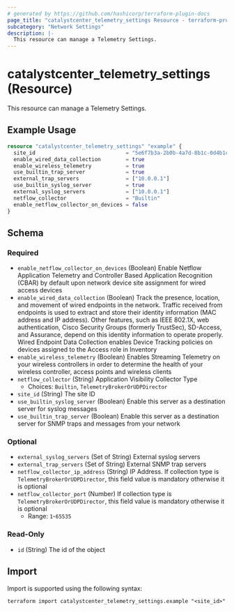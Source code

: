```yaml
---
# generated by https://github.com/hashicorp/terraform-plugin-docs
page_title: "catalystcenter_telemetry_settings Resource - terraform-provider-catalystcenter"
subcategory: "Network Settings"
description: |-
  This resource can manage a Telemetry Settings.
---
```


# catalystcenter_telemetry_settings (Resource)

This resource can manage a Telemetry Settings.

## Example Usage

```terraform
resource "catalystcenter_telemetry_settings" "example" {
  site_id                             = "5e6f7b3a-2b0b-4a7d-8b1c-0d4b1cd5e1b1"
  enable_wired_data_collection        = true
  enable_wireless_telemetry           = true
  use_builtin_trap_server             = true
  external_trap_servers               = ["10.0.0.1"]
  use_builtin_syslog_server           = true
  external_syslog_servers             = ["10.0.0.1"]
  netflow_collector                   = "Builtin"
  enable_netflow_collector_on_devices = false
}
```

<!-- schema generated by tfplugindocs -->
## Schema

### Required

- `enable_netflow_collector_on_devices` (Boolean) Enable Netflow Application Telemetry and Controller Based Application Recognition (CBAR) by default upon network device site assignment for wired access devices
- `enable_wired_data_collection` (Boolean) Track the presence, location, and movement of wired endpoints in the network. Traffic received from endpoints is used to extract and store their identity information (MAC address and IP address). Other features, such as IEEE 802.1X, web authentication, Cisco Security Groups (formerly TrustSec), SD-Access, and Assurance, depend on this identity information to operate properly. Wired Endpoint Data Collection enables Device Tracking policies on devices assigned to the Access role in Inventory
- `enable_wireless_telemetry` (Boolean) Enables Streaming Telemetry on your wireless controllers in order to determine the health of your wireless controller, access points and wireless clients
- `netflow_collector` (String) Application Visibility Collector Type
  - Choices: `Builtin`, `TelemetryBrokerOrUDPDirector`
- `site_id` (String) The site ID
- `use_builtin_syslog_server` (Boolean) Enable this server as a destination server for syslog messages
- `use_builtin_trap_server` (Boolean) Enable this server as a destination server for SNMP traps and messages from your network

### Optional

- `external_syslog_servers` (Set of String) External syslog servers
- `external_trap_servers` (Set of String) External SNMP trap servers
- `netflow_collector_ip_address` (String) IP Address. If collection type is `TelemetryBrokerOrUDPDirector`, this field value is mandatory otherwise it is optional
- `netflow_collector_port` (Number) If collection type is `TelemetryBrokerOrUDPDirector`, this field value is mandatory otherwise it is optional
  - Range: `1`-`65535`

### Read-Only

- `id` (String) The id of the object

## Import

Import is supported using the following syntax:

```shell
terraform import catalystcenter_telemetry_settings.example "<site_id>"
```
